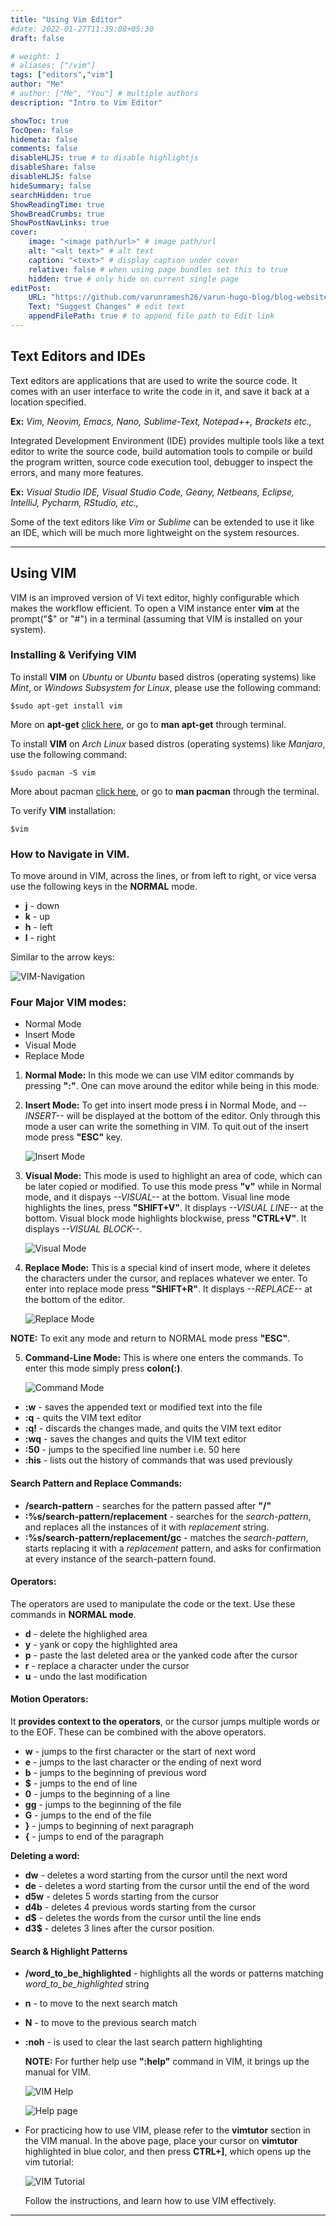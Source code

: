 ```yaml
---
title: "Using Vim Editor"
#date: 2022-01-27T11:39:08+05:30
draft: false

# weight: 1
# aliases: ["/vim"]
tags: ["editors","vim"]
author: "Me"
# author: ["Me", "You"] # multiple authors
description: "Intro to Vim Editor"

showToc: true
TocOpen: false
hidemeta: false
comments: false
disableHLJS: true # to disable highlightjs
disableShare: false
disableHLJS: false
hideSummary: false
searchHidden: true
ShowReadingTime: true
ShowBreadCrumbs: true
ShowPostNavLinks: true
cover:
    image: "<image path/url>" # image path/url
    alt: "<alt text>" # alt text
    caption: "<text>" # display caption under cover
    relative: false # when using page bundles set this to true
    hidden: true # only hide on current single page
editPost:
    URL: "https://github.com/varunramesh26/varun-hugo-blog/blog-website/content"
    Text: "Suggest Changes" # edit text
    appendFilePath: true # to append file path to Edit link
---
```



## Text Editors and IDEs

Text editors are applications that are used to write the source code. It comes with an user interface to write the code in it, and save it back at a location specified.

**Ex:** *Vim, Neovim, Emacs, Nano, Sublime-Text, Notepad++, Brackets etc.,*

Integrated Development Environment (IDE) provides multiple tools like a text editor to write the source code, build automation tools to compile or build the program written, source code execution tool, debugger to inspect the errors, and many more features.

**Ex:** *Visual Studio IDE, Visual Studio Code, Geany, Netbeans, Eclipse, IntelliJ, Pycharm, RStudio, etc.,*

Some of the text editors like *Vim* or *Sublime* can be extended to use it like an IDE, which will be much more lightweight on the system resources.

---

## Using VIM

VIM is an improved version of Vi text editor, highly configurable which makes the workflow efficient. To open a VIM instance enter **vim** at the prompt("$" or "#") in a terminal (assuming that VIM is installed on your system).

### Installing & Verifying VIM
To install **VIM** on *Ubuntu* or *Ubuntu* based distros (operating systems) like *Mint*, or *Windows Subsystem for Linux*, please use the following command:

```terminal
$sudo apt-get install vim
```

More on **apt-get** [click here](http://manpages.ubuntu.com/manpages/xenial/man8/apt-get.8.html), or go to **man apt-get** through terminal.

To install **VIM** on *Arch Linux* based distros (operating systems) like *Manjaro*, use the following command:

```terminal
$sudo pacman -S vim
```

More about pacman [click here](https://www.archlinux.org/pacman/pacman.8.html), or go to **man pacman** through the terminal.

To verify **VIM** installation:
```terminal
$vim
```

### How to Navigate in VIM.
To move around in VIM, across the lines, or from left to right, or vice versa use the following keys in the **NORMAL** mode.

- **j** - down
- **k** - up
- **h** - left
- **l** - right

Similar to the arrow keys:

![VIM-Navigation](/using_vim/vim-navigation.png)

### Four Major VIM modes:

- Normal Mode
- Insert Mode
- Visual Mode
- Replace Mode

1. **Normal Mode:**
In this mode we can use VIM editor commands by pressing **":"**. One can move around the editor while being in this mode.

2. **Insert Mode:**
To get into insert mode press **i** in Normal Mode, and *--INSERT--* will be displayed at the bottom of the editor. Only through this mode a user can write the something in VIM. To quit out of the insert mode press **"ESC"** key.

    ![Insert Mode](/using_vim/insert-mode.png)

3. **Visual Mode:**
This mode is used to highlight an area of code, which can be later copied or modified. To use this mode press **"v"** while in Normal mode, and it dispays *--VISUAL--* at the bottom.
Visual line mode highlights the lines, press **"SHIFT+V"**. It displays *--VISUAL LINE--* at the bottom.
Visual block mode highlights blockwise, press **"CTRL+V"**. It displays *--VISUAL BLOCK--*.

    ![Visual Mode](/using_vim/visual-mode.png)

4. **Replace Mode:**
This is a special kind of insert mode, where it deletes the characters under the cursor, and replaces whatever we enter. To enter into replace mode press **"SHIFT+R"**. It displays *--REPLACE--* at the bottom of the editor.

    ![Replace Mode](/using_vim/replace-mode.png)

**NOTE:** To exit any mode and return to NORMAL mode press **"ESC"**.

5. **Command-Line Mode:**
This is where one enters the commands. To enter this mode simply press **colon(:)**.

    ![Command Mode](/using_vim/cmd-mode.png)

- **:w** - saves the appended text or modified text into the file
- **:q** - quits the VIM text editor
- **:q!** - discards the changes made, and quits the VIM text editor
- **:wq** - saves the changes and quits the VIM text editor
- **:50** - jumps to the specified line number i.e. 50 here
- **:his** - lists out the history of commands that was used previously

#### Search Pattern and Replace Commands:

- **/search-pattern** - searches for the pattern passed after **"/"**
- **:%s/search-pattern/replacement** - searches for the *search-pattern*, and replaces all the instances of it with *replacement* string.
- **:%s/search-pattern/replacement/gc** - matches the *search-pattern*, starts replacing it with a *replacement* pattern, and asks for confirmation at every instance of the search-pattern found.

#### Operators:
The operators are used to manipulate the code or the text. Use these commands in **NORMAL mode**.
- **d** - delete the highlighed area
- **y** - yank or copy the highlighted area
- **p** - paste the last deleted area or the yanked code after the cursor
- **r** - replace a character under the cursor
- **u** - undo the last modification

#### Motion Operators:
It **provides context to the operators**, or the cursor jumps multiple words or to the EOF. These can be combined with the above operators.
- **w** - jumps to the first character or the start of next word
- **e** - jumps to the last character or the ending of next word
- **b** - jumps to the beginning of previous word
- **$** - jumps to the end of line
- **0** - jumps to the beginning of a line
- **gg** - jumps to the beginning of the file
- **G** - jumps to the end of the file
- **}** - jumps to beginning of next paragraph
- **{** - jumps to end of the paragraph

**Deleting a word:**
- **dw** - deletes a word starting from the cursor until the next word
- **de** - deletes a word starting from the cursor until the end of the word
- **d5w** - deletes 5 words starting from the cursor
- **d4b** - deletes 4 previous words starting from the cursor
- **d$** - deletes the words from the cursor until the line ends
- **d3$** - deletes 3 lines after the cursor position.

#### Search & Highlight Patterns
- **/word_to_be_highlighted** - highlights all the words or patterns matching *word_to_be_highlighted* string
- **n** - to move to the next search match
- **N** - to move to the previous search match
- **:noh** - is used to clear the last search pattern highlighting

    **NOTE:** For further help use **":help"** command in VIM, it brings up the manual for VIM.

    ![VIM Help](/using_vim/vim-help.png)

    ![Help page](/using_vim/help-page.png)

- For practicing how to use VIM, please refer to the **vimtutor** section in the VIM manual.
    In the above page, place your cursor on **vimtutor** highlighted in blue color, and then press **CTRL+]**, which opens up the vim tutorial:

    ![VIM Tutorial](/using_vim/vim-tutor.png)

    Follow the instructions, and learn how to use VIM effectively.

---


